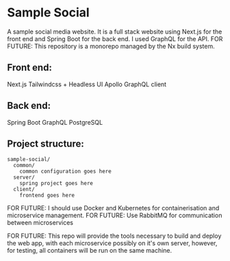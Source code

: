 # Sample Social
A sample social media website. It is a full stack website using Next.js for the front end and Spring Boot for the back end.
I used GraphQL for the API.
FOR FUTURE: This repository is a monorepo managed by the Nx build system.

## Front end:
Next.js
Tailwindcss + Headless UI
Apollo GraphQL client

## Back end:
Spring Boot
GraphQL
PostgreSQL

## Project structure:
```
sample-social/
  common/
    common configuration goes here
  server/
    spring project goes here
  client/
    frontend goes here
```

FOR FUTURE: I should use Docker and Kubernetes for containerisation and microservice management.
FOR FUTURE: Use RabbitMQ for communication between microservices

FOR FUTURE: This repo will provide the tools necessary to build and deploy the web app, with each microservice possibly on it's own server, however, for testing, all containers will be run on the same machine.
